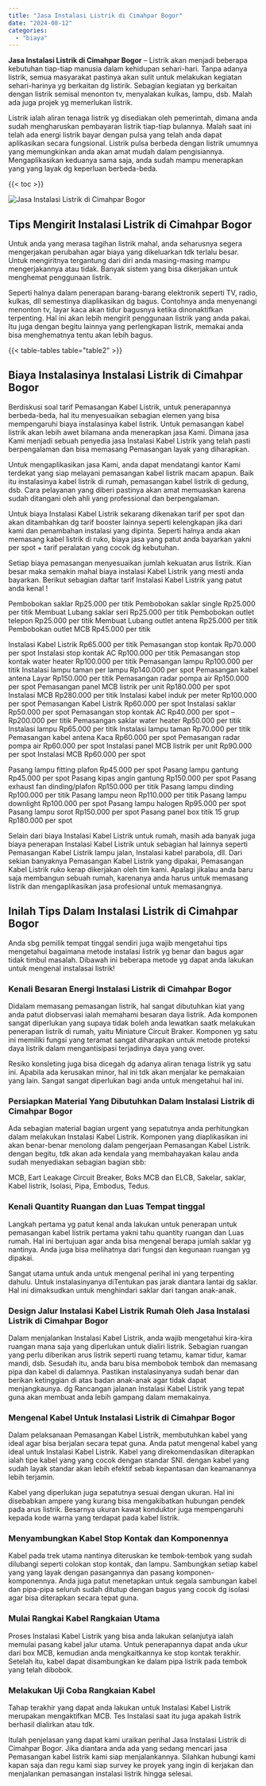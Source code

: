 ```yaml
---
title: "Jasa Instalasi Listrik di Cimahpar Bogor"
date: "2024-08-12"
categories: 
  - "biaya"
---
```


**Jasa Instalasi Listrik di Cimahpar Bogor** – Listrik akan menjadi beberapa kebutuhan tiap-tiap manusia dalam kehidupan sehari-hari. Tanpa adanya listrik, semua masyarakat pastinya akan sulit untuk melakukan kegiatan sehari-harinya yg berkaitan dg listirik. Sebagian kegiatan yg berkaitan dengan listrik semisal menonton tv, menyalakan kulkas, lampu, dsb. Malah ada juga projek yg memerlukan listrik.

Listrik ialah aliran tenaga listrik yg disediakan oleh pemerintah, dimana anda sudah mengharuskan pembayaran listrik tiap-tiap bulannya. Malah saat ini telah ada energi listrik bayar dengan pulsa yang telah anda dapat aplikasikan secara fungsional. Listrik pulsa berbeda dengan listrik umumnya yang memungkinkan anda akan amat mudah dalam pengisiannya. Mengaplikasikan keduanya sama saja, anda sudah mampu menerapkan yang yang layak dg keperluan berbeda-beda.

{{< toc >}}

![Jasa Instalasi Listrik di Cimahpar Bogor](/images/instalasi-listrik-murah42.png)

## Tips Mengirit Instalasi Listrik di Cimahpar Bogor

Untuk anda yang merasa tagihan listrik mahal, anda seharusnya segera mengerjakan perubahan agar biaya yang dikeluarkan tdk terlalu besar. Untuk mengiritnya tergantung dari diri anda masing-masing mampu mengerjakannya atau tidak. Banyak sistem yang bisa dikerjakan untuk menghemat penggunaan listrik.

Seperti halnya dalam penerapan barang-barang elektronik seperti TV, radio, kulkas, dll semestinya diaplikasikan dg bagus. Contohnya anda menyenangi menonton tv, layar kaca akan tidur bagusnya ketika dinonaktifkan terpenting. Hal ini akan lebih mengirit penggunaan listrik yang anda pakai. Itu juga dengan begitu lainnya yang perlengkapan listrik, memakai anda bisa menghematnya tentu akan lebih bagus.

{{< table-tables table="table2" >}}

## Biaya Instalasinya Instalasi Listrik di Cimahpar Bogor

Berdiskusi soal tarif Pemasangan Kabel Listrik, untuk penerapannya berbeda-beda, hal itu menyesuaikan sebagian elemen yang bisa mempengaruhi biaya instalasinya kabel listrik. Untuk pemasangan kabel listrik akan lebih awet bilamana anda menerapkan jasa Kami. Dimana jasa Kami menjadi sebuah penyedia jasa Instalasi Kabel Listrik yang telah pasti berpengalaman dan bisa memasang Pemasangan layak yang diharapkan.

Untuk mengaplikasikan jasa Kami, anda dapat mendatangi kantor Kami terdekat yang siap melayani pemasangan kabel listrik macam apapun. Baik itu instalasinya kabel listrik di rumah, pemasangan kabel listrik di gedung, dsb. Cara pelayanan yang diberi pastinya akan amat memuaskan karena sudah ditangani oleh ahli yang professional dan berpengalaman.

Untuk biaya Instalasi Kabel Listrik sekarang dikenakan tarif per spot dan akan ditambahkan dg tarif booster lainnya seperti kelengkapan jika dari kami dan penambahan instalasi yang dipinta. Seperti halnya anda akan memasang kabel listrik di ruko, biaya jasa yang patut anda bayarkan yakni per spot + tarif peralatan yang cocok dg kebutuhan.

Setiap biaya pemasangan menyesuaikan jumlah kekuatan arus listrik. Kian besar maka semakin mahal biaya instalasi Kabel Listrik yang mesti anda bayarkan. Berikut sebagian daftar tarif Instalasi Kabel Listrik yang patut anda kenal !

Pembobokan saklar Rp25.000 per titik Pembobokan saklar single Rp25.000 per titik Membuat Lubang saklar seri Rp25.000 per titik Pembobokan outlet telepon Rp25.000 per titik Membuat Lubang outlet antena Rp25.000 per titik Pembobokan outlet MCB Rp45.000 per titik

Instalasi Kabel Listrik Rp65.000 per titik Pemasangan stop kontak Rp70.000 per spot Instalasi stop kontak AC Rp100.000 per titik Pemasangan stop kontak water heater Rp100.000 per titik Pemasangan lampu Rp100.000 per titik Instalasi lampu taman per lampu Rp140.000 per spot Pemasangan kabel antena Layar Rp150.000 per titik Pemasangan radar pompa air Rp150.000 per spot Pemasangan panel MCB listrik per unit Rp180.000 per spot Instalasi MCB Rp280.000 per titik Instalasi kabel induk per meter Rp100.000 per spot Pemasangan Kabel Listrik Rp60.000 per spot Instalasi saklar Rp50.000 per spot Pemasangan stop kontak AC Rp40.000 per spot – Rp200.000 per titik Pemasangan saklar water heater Rp50.000 per titik Instalasi lampu Rp65.000 per titik Instalasi lampu taman Rp70.000 per titik Pemasangan kabel antena Kaca Rp60.000 per spot Pemasangan radar pompa air Rp60.000 per spot Instalasi panel MCB listrik per unit Rp90.000 per spot Instalasi MCB Rp60.000 per spot

Pasang lampu fitting plafon Rp45.000 per spot Pasang lampu gantung Rp45.000 per spot Pasang kipas angin gantung Rp150.000 per spot Pasang exhaust fan dinding/plafon Rp150.000 per titik Pasang lampu dinding Rp100.000 per titik Pasang lampu neon Rp110.000 per titik Pasang lampu downlight Rp100.000 per spot Pasang lampu halogen Rp95.000 per spot Pasang lampu sorot Rp150.000 per spot Pasang panel box titik 15 grup Rp180.000 per spot

Selain dari biaya Instalasi Kabel Listrik untuk rumah, masih ada banyak juga biaya penerapan Instalasi Kabel Listrik untuk sebagian hal lainnya seperti Pemasangan Kabel Listrik lampu jalan, Instalasi kabel parabola, dll. Dari sekian banyaknya Pemasangan Kabel Listrik yang dipakai, Pemasangan Kabel Listrik ruko kerap dikerjakan oleh tim kami. Apalagi jikalau anda baru saja membangun sebuah rumah, karenanya anda harus untuk memasang listrik dan mengaplikasikan jasa profesional untuk memasangnya.

## Inilah Tips Dalam Instalasi Listrik di Cimahpar Bogor


Anda sbg pemilik tempat tinggal sendiri juga wajib mengetahui tips mengetahui bagaimana metode instalasi listrik yg benar dan bagus agar tidak timbul masalah. Dibawah ini beberapa metode yg dapat anda lakukan untuk mengenal instalasai listrik!

### Kenali Besaran Energi Instalasi Listrik di Cimahpar Bogor

Didalam memasang pemasangan listrik, hal sangat dibutuhkan kiat yang anda patut diobservasi ialah memahami besaran daya listrik. Ada komponen sangat diperlukan yang supaya tidak boleh anda lewatkan saatk melakukan penerapan listrik di rumah, yaitu Miniature Circuit Braker. Komponen yg satu ini memiliki fungsi yang teramat sangat diharapkan untuk metode proteksi daya listrik dalam mengantisipasi terjadinya daya yang over.

Resiko konsleting juga bisa dicegah dg adanya aliran tenaga listrik yg satu ini. Apabila ada kerusakan minor, hal ini tdk akan menjalar ke pemakaian yang lain. Sangat sangat diperlukan bagi anda untuk mengetahui hal ini.

### Persiapkan Material Yang Dibutuhkan Dalam Instalasi Listrik di Cimahpar Bogor

Ada sebagian material bagian urgent yang sepatutnya anda perhitungkan dalam melakukan Instalasi Kabel Listrik. Komponen yang diaplikasikan ini akan benar-benar menolong dalam pengerjaan Pemasangan Kabel Listrik. dengan begitu, tdk akan ada kendala yang membahayakan kalau anda sudah menyediakan sebagian bagian sbb:

MCB, Eart Leakage Circuit Breaker, Boks MCB dan ELCB, Sakelar, saklar, Kabel listrik, Isolasi, Pipa, Embodus, Tedus.

### Kenali Quantity Ruangan dan Luas Tempat tinggal

Langkah pertama yg patut kenal anda lakukan untuk penerapan untuk pemasangan kabel listrik pertama yakni tahu quantity ruangan dan Luas rumah. Hal ini bertujuan agar anda bisa mengenal berapa jumlah saklar yg nantinya. Anda juga bisa melihatnya dari fungsi dan kegunaan ruangan yg dipakai.

Sangat utama untuk anda untuk mengenal perihal ini yang terpenting dahulu. Untuk instalasinyanya diTentukan pas jarak diantara lantai dg saklar. Hal ini dimaksudkan untuk menghindari saklar dari tangan anak-anak.

### Design Jalur Instalasi Kabel Listrik Rumah Oleh Jasa Instalasi Listrik di Cimahpar Bogor

Dalam menjalankan Instalasi Kabel Listrik, anda wajib mengetahui kira-kira ruangan mana saja yang diperlukan untuk dialiri listrik. Sebagian ruangan yang perlu diberikan arus listrik seperti ruang tetamu, kamar tidur, kamar mandi, dsb. Sesudah itu, anda baru bisa membobok tembok dan memasang pipa dan kabel di dalamnya. Pastikan instalasinyanya sudah benar dan berikan ketinggian di atas badan anak-anak agar tidak dapat menjangkaunya. dg Rancangan jalanan Instalasi Kabel Listrik yang tepat guna akan membuat anda lebih gampang dalam memakainya.

### Mengenal Kabel Untuk Instalasi Listrik di Cimahpar Bogor

Dalam pelaksanaan Pemasangan Kabel Listrik, membutuhkan kabel yang ideal agar bisa berjalan secara tepat guna. Anda patut mengenal kabel yang ideal untuk Instalasi Kabel Listrik. Kabel yang direkomendasikan diterapkan ialah tipe kabel yang yang cocok dengan standar SNI. dengan kabel yang sudah layak standar akan lebih efektif sebab kepantasan dan keamanannya lebih terjamin.

Kabel yang diperlukan juga sepatutnya sesuai dengan ukuran. Hal ini disebabkan ampere yang kurang bisa mengakibatkan hubungan pendek pada arus listrik. Besarnya ukuran kawat konduktor juga mempengaruhi kepada kode warna yang terdapat pada kabel listrik.

### Menyambungkan Kabel Stop Kontak dan Komponennya

Kabel pada trek utama nantinya diteruskan ke tembok-tembok yang sudah dilubangi seperti colokan stop kontak, dan lampu. Sambungkan setiap kabel yang yang layak dengan pasangannya dan pasang komponen-komponennya. Anda juga patut menetapkan untuk segala sambungan kabel dan pipa-pipa seluruh sudah ditutup dengan bagus yang cocok dg isolasi agar bisa diterapkan secara tepat guna.

### Mulai Rangkai Kabel Rangkaian Utama

Proses Instalasi Kabel Listrik yang bisa anda lakukan selanjutya ialah memulai pasang kabel jalur utama. Untuk penerapannya dapat anda ukur dari box MCB, kemudian anda mengkaitkannya ke stop kontak terakhir. Setelah itu, kabel dapat disambungkan ke dalam pipa listrik pada tembok yang telah dibobok.

### Melakukan Uji Coba Rangkaian Kabel

Tahap terakhir yang dapat anda lakukan untuk Instalasi Kabel Listrik merupakan mengaktifkan MCB. Tes Instalasi saat itu juga apakah listrik berhasil dialirkan atau tdk.

Itulah penjelasan yang dapat kami uraikan perihal Jasa Instalasi Listrik di Cimahpar Bogor. Jika diantara anda ada yang sedang mencari jasa Pemasangan kabel listrik kami siap menjalankannya. Silahkan hubungi kami kapan saja dan regu kami siap survey ke proyek yang ingin di kerjakan dan menjalankan pemasangan instalasi listrik hingga selesai.

